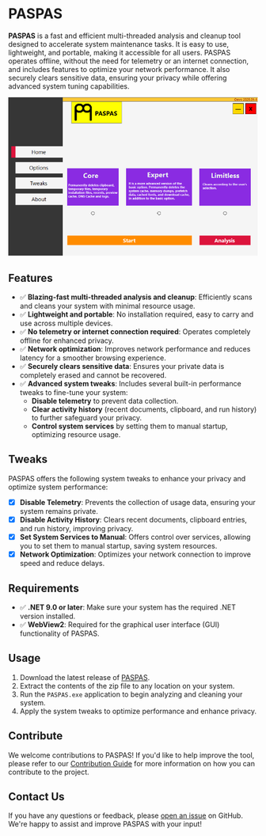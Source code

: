 ﻿# PASPAS

**PASPAS** is a fast and efficient multi-threaded analysis and cleanup tool designed to accelerate system maintenance tasks. It is easy to use, lightweight, and portable, making it accessible for all users. PASPAS operates offline, without the need for telemetry or an internet connection, and includes features to optimize your network performance. It also securely clears sensitive data, ensuring your privacy while offering advanced system tuning capabilities.

![PASPAS Banner](https://github.com/berkaygediz/PASPAS/blob/master/paspas_banner_4.png)

## Features

- ✅ **Blazing-fast multi-threaded analysis and cleanup**: Efficiently scans and cleans your system with minimal resource usage.
- ✅ **Lightweight and portable**: No installation required, easy to carry and use across multiple devices.
- ✅ **No telemetry or internet connection required**: Operates completely offline for enhanced privacy.
- ✅ **Network optimization**: Improves network performance and reduces latency for a smoother browsing experience.
- ✅ **Securely clears sensitive data**: Ensures your private data is completely erased and cannot be recovered.
- ✅ **Advanced system tweaks**: Includes several built-in performance tweaks to fine-tune your system:
  - **Disable telemetry** to prevent data collection.
  - **Clear activity history** (recent documents, clipboard, and run history) to further safeguard your privacy.
  - **Control system services** by setting them to manual startup, optimizing resource usage.

## Tweaks

PASPAS offers the following system tweaks to enhance your privacy and optimize system performance:

- [x] **Disable Telemetry**: Prevents the collection of usage data, ensuring your system remains private.
- [x] **Disable Activity History**: Clears recent documents, clipboard entries, and run history, improving privacy.
- [x] **Set System Services to Manual**: Offers control over services, allowing you to set them to manual startup, saving system resources.
- [x] **Network Optimization**: Optimizes your network connection to improve speed and reduce delays.

## Requirements

- ✅ **.NET 9.0 or later**: Make sure your system has the required .NET version installed.
- ✅ **WebView2**: Required for the graphical user interface (GUI) functionality of PASPAS.

## Usage

1. Download the latest release of [PASPAS](https://github.com/berkaygediz/PASPAS/releases).
2. Extract the contents of the zip file to any location on your system.
3. Run the `PASPAS.exe` application to begin analyzing and cleaning your system.
4. Apply the system tweaks to optimize performance and enhance privacy.

## Contribute

We welcome contributions to PASPAS! If you'd like to help improve the tool, please refer to our [Contribution Guide](CONTRIBUTING.md) for more information on how you can contribute to the project.

## Contact Us

If you have any questions or feedback, please [open an issue](https://github.com/berkaygediz/PASPAS/issues) on GitHub. We're happy to assist and improve PASPAS with your input!
